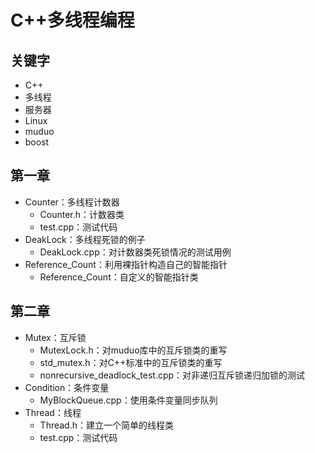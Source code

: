 # C++多线程编程
## 关键字
* C++
* 多线程
* 服务器
* Linux
* muduo
* boost

## 第一章
* Counter：多线程计数器
  * Counter.h：计数器类
  * test.cpp：测试代码
* DeakLock：多线程死锁的例子
  * DeakLock.cpp：对计数器类死锁情况的测试用例 
* Reference_Count：利用裸指针构造自己的智能指针
  * Reference_Count：自定义的智能指针类

## 第二章
* Mutex：互斥锁
  * MutexLock.h：对muduo库中的互斥锁类的重写
  * std_mutex.h：对C++标准中的互斥锁类的重写
  * nonrecursive_deadlock_test.cpp：对非递归互斥锁递归加锁的测试
* Condition：条件变量
  * MyBlockQueue.cpp：使用条件变量同步队列
* Thread：线程
  * Thread.h：建立一个简单的线程类
  * test.cpp：测试代码
